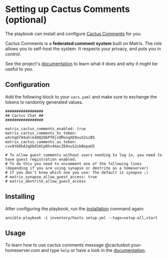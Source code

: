 # Setting up Cactus Comments (optional)

The playbook can install and configure [Cactus Comments](https://cactus.chat) for you.

Cactus Comments is a **federated comment system** built on Matrix. The role allows you to self-host the system.
It respects your privacy, and puts you in control.

See the project's [documentation](https://cactus.chat/docs/getting-started/introduction/) to learn what it
does and why it might be useful to you.


## Configuration

Add the following block to your `vars.yaml` and make sure to exchange the tokens to randomly generated values.

```ỳaml
#################
## Cactus Chat ##
#################

matrix_cactus_comments_enabled: true
matrix_cactus_comments_hs_token: wXchqGY94uhlk4OQ2ObPf0jsOMsnqXE9xuS2szB5
matrix_cactus_comments_as_token: cvv8Y6OhAJqDbd1KCpRhc4mecZE9xuS2skBopaU5

# To allow guest comments without users needing to log in, you need to have guest registration enabled.
# To do this you need to uncomment one of the following lines (depending if you are using synapse or dentrite as a homeserver)
# If you don't know which one you use: The default is synapse ;)
# matrix_synapse_allow_guest_access: true
# matrix_dentrite_allow_guest_access
```

## Installing

After configuring the playbook, run the [installation](installing.md) command again:

```
ansible-playbook -i inventory/hosts setup.yml --tags=setup-all,start
```


## Usage

To learn how to use cactus comments message @cactusbot:your-homeserver.com and type `help` or have a look in the [documentation](https://cactus.chat/docs/getting-started/quick-start/).
